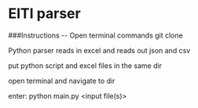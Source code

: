 #  EITI parser

###Instructions
-- Open terminal
commands
git clone 

Python parser reads in excel and reads out json and csv

put python script and excel files in the same dir

open terminal and navigate to dir

enter:
python main.py <input file(s)>
